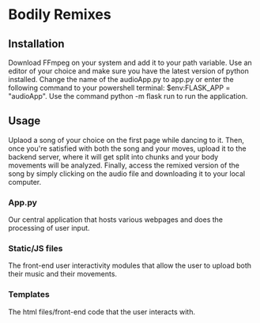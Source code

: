 # Bodily Remixes

## Installation
Download FFmpeg on your system and add it to your path variable. Use an editor of your choice and make sure you have the latest version of python installed. Change the name of the audioApp.py to app.py or enter the following command to your powershell terminal: $env:FLASK_APP = "audioApp". Use the command python -m flask run to run the application. 

## Usage
Uplaod a song of your choice on the first page while dancing to it. Then, once you're satisfied with both the song and your moves, upload it to the backend server, where it will get split into chunks and your body movements will be analyzed. Finally, access the remixed version of the song by simply clicking on the audio file and downloading it to your local computer.

### App.py
Our central application that hosts various webpages and does the processing of user input.

### Static/JS files
The front-end user interactivity modules that allow the user to upload both their music and their movements.

### Templates
The html files/front-end code that the user interacts with.
